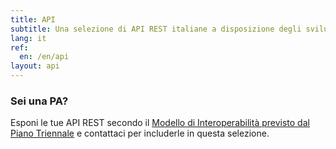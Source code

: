 ```yaml
---
title: API
subtitle: Una selezione di API REST italiane a disposizione degli sviluppatori.
lang: it
ref:
  en: /en/api
layout: api
---
```


### Sei una PA?

Esponi le tue API REST secondo il [Modello di Interoperabilità previsto dal Piano Triennale](https://docs.italia.it/italia/piano-triennale-ict/pianotriennale-ict-doc/it/stabile/doc/05_modello-di-interoperabilita.html?highlight=api) e contattaci per includerle in questa selezione.
